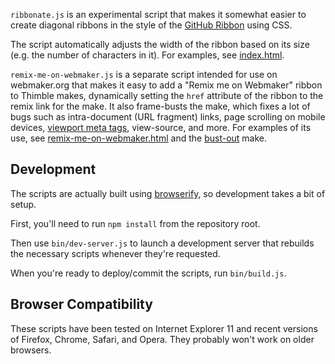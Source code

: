`ribbonate.js` is an experimental script that makes it somewhat easier to 
create diagonal ribbons in the style of the [GitHub Ribbon][] using CSS.

The script automatically adjusts the width of the ribbon based on
its size (e.g. the number of characters in it). For examples, see
[index.html][].

`remix-me-on-webmaker.js` is a separate script intended for use on
webmaker.org that makes it easy to add a "Remix me on Webmaker" ribbon
to Thimble makes, dynamically setting the `href` attribute of the
ribbon to the remix link for the make. It also frame-busts the make,
which fixes a lot of bugs such as intra-document (URL fragment) links,
page scrolling on mobile devices, [viewport meta tags][], view-source,
and more. For  examples of its use, see
[remix-me-on-webmaker.html][] and the [bust-out][] make.

## Development

The scripts are actually built using [browserify][], so development
takes a bit of setup.

First, you'll need to run `npm install` from the repository root.

Then use `bin/dev-server.js` to launch a development server that
rebuilds the necessary scripts whenever they're requested.

When you're ready to deploy/commit the scripts, run `bin/build.js`.

## Browser Compatibility

These scripts have been tested on Internet Explorer 11 and recent
versions of Firefox, Chrome, Safari, and Opera. They probably won't work
on older browsers.

  [GitHub Ribbon]: https://github.com/blog/273-github-ribbons
  [index.html]: http://toolness.github.io/css-ribbonate/
  [remix-me-on-webmaker.html]: http://toolness.github.io/css-ribbonate/remix-me-on-webmaker.html
  [viewport meta tags]: https://developer.mozilla.org/en-US/docs/Mozilla/Mobile/Viewport_meta_tag
  [bust-out]: https://toolness.makes.org/thimble/bust-out
  [browserify]: https://github.com/substack/node-browserify

